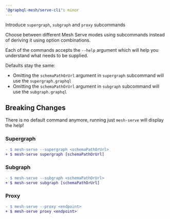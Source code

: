 ```yaml
---
'@graphql-mesh/serve-cli': minor
---
```


Introduce `supergraph`, `subgraph` and `proxy` subcommands

Choose between different Mesh Serve modes using subcommands instead of deriving it using option
combinations.

Each of the commands accepts the `--help` argument which will help you understand what needs to be
supplied.

Defaults stay the same:

- Omitting the `schemaPathOrUrl` argument in `supergraph` subcommand will use the
  `supergraph.graphql`
- Omitting the `schemaPathOrUrl` argument in `subgraph` subcommand will use the `subgraph.graphql`

## Breaking Changes

There is no default command anymore, running just `mesh-serve` will display the help!

### Supergraph

```diff
- $ mesh-serve --supergraph <schemaPathOrUrl>
+ $ mesh-serve supergraph [schemaPathOrUrl]
```

### Subgraph

```diff
- $ mesh-serve --subgraph <schemaPathOrUrl>
+ $ mesh-serve subgraph [schemaPathOrUrl]
```

### Proxy

```diff
- $ mesh-serve --proxy <endpoint>
+ $ mesh-serve proxy <endpoint>
```

